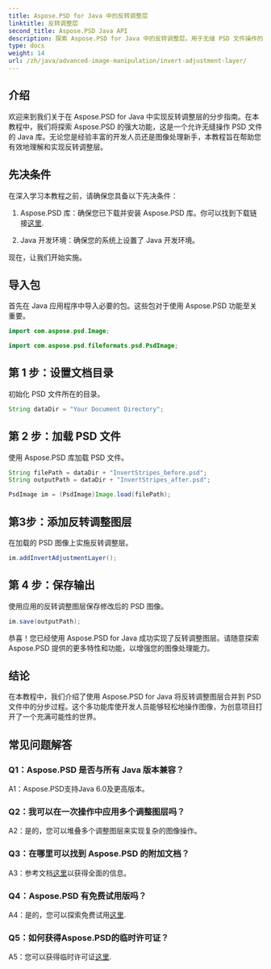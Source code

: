 ```yaml
---
title: Aspose.PSD for Java 中的反转调整层
linktitle: 反转调整层
second_title: Aspose.PSD Java API
description: 探索 Aspose.PSD for Java 中的反转调整层。用于无缝 PSD 文件操作的强大 Java 库。
type: docs
weight: 14
url: /zh/java/advanced-image-manipulation/invert-adjustment-layer/
---
```

## 介绍

欢迎来到我们关于在 Aspose.PSD for Java 中实现反转调整层的分步指南。在本教程中，我们将探索 Aspose.PSD 的强大功能，这是一个允许无缝操作 PSD 文件的 Java 库。无论您是经验丰富的开发人员还是图像处理新手，本教程旨在帮助您有效地理解和实现反转调整层。

## 先决条件

在深入学习本教程之前，请确保您具备以下先决条件：

1. Aspose.PSD 库：确保您已下载并安装 Aspose.PSD 库。你可以找到下载链接[这里](https://releases.aspose.com/psd/java/).

2. Java 开发环境：确保您的系统上设置了 Java 开发环境。

现在，让我们开始实施。

## 导入包

首先在 Java 应用程序中导入必要的包。这些包对于使用 Aspose.PSD 功能至关重要。

```java
import com.aspose.psd.Image;

import com.aspose.psd.fileformats.psd.PsdImage;
```

## 第 1 步：设置文档目录

初始化 PSD 文件所在的目录。

```java
String dataDir = "Your Document Directory";
```

## 第 2 步：加载 PSD 文件

使用 Aspose.PSD 库加载 PSD 文件。

```java
String filePath = dataDir + "InvertStripes_before.psd";
String outputPath = dataDir + "InvertStripes_after.psd";

PsdImage im = (PsdImage)Image.load(filePath);
```

## 第3步：添加反转调整图层

在加载的 PSD 图像上实施反转调整层。

```java
im.addInvertAdjustmentLayer();
```

## 第 4 步：保存输出

使用应用的反转调整图层保存修改后的 PSD 图像。

```java
im.save(outputPath);
```

恭喜！您已经使用 Aspose.PSD for Java 成功实现了反转调整图层。请随意探索 Aspose.PSD 提供的更多特性和功能，以增强您的图像处理能力。

## 结论

在本教程中，我们介绍了使用 Aspose.PSD for Java 将反转调整图层合并到 PSD 文件中的分步过程。这个多功能库使开发人员能够轻松地操作图像，为创意项目打开了一个充满可能性的世界。

## 常见问题解答

### Q1：Aspose.PSD 是否与所有 Java 版本兼容？

A1：Aspose.PSD支持Java 6.0及更高版本。

### Q2：我可以在一次操作中应用多个调整图层吗？

A2：是的，您可以堆叠多个调整图层来实现复杂的图像操作。

### Q3：在哪里可以找到 Aspose.PSD 的附加文档？

 A3：参考文档[这里](https://reference.aspose.com/psd/java/)以获得全面的信息。

### Q4：Aspose.PSD 有免费试用版吗？

 A4：是的，您可以探索免费试用[这里](https://releases.aspose.com/).

### Q5：如何获得Aspose.PSD的临时许可证？

A5：您可以获得临时许可证[这里](https://purchase.aspose.com/temporary-license/).